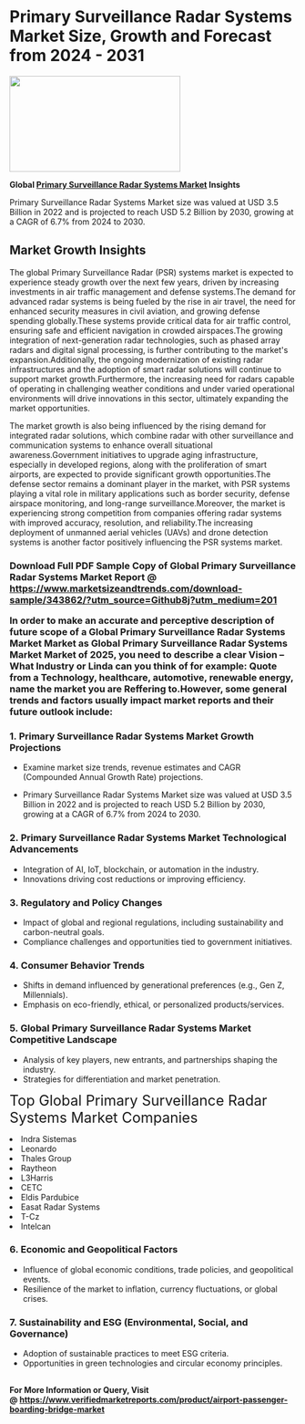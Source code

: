<H1>Primary Surveillance Radar Systems Market Size, Growth and Forecast from 2024 - 2031</H1><img class="aligncenter size-medium wp-image-584254" src="https://thirdeyenews.in/wp-content/uploads/2024/09/Global-Market-Research-300x168.jpeg" alt="" width="300" height="168" /><p><strong>Global&nbsp;<a href="https://www.marketsizeandtrends.com/download-sample/343862/?utm_source=Github8j?utm_medium=201">Primary Surveillance Radar Systems Market</a> Insights</strong></p><p>Primary Surveillance Radar Systems Market size was valued at USD 3.5 Billion in 2022 and is projected to reach USD 5.2 Billion by 2030, growing at a CAGR of 6.7% from 2024 to 2030.</p><p><h2>Market Growth Insights</h2> <p>The global Primary Surveillance Radar (PSR) systems market is expected to experience steady growth over the next few years, driven by increasing investments in air traffic management and defense systems.The demand for advanced radar systems is being fueled by the rise in air travel, the need for enhanced security measures in civil aviation, and growing defense spending globally.These systems provide critical data for air traffic control, ensuring safe and efficient navigation in crowded airspaces.The growing integration of next-generation radar technologies, such as phased array radars and digital signal processing, is further contributing to the market's expansion.Additionally, the ongoing modernization of existing radar infrastructures and the adoption of smart radar solutions will continue to support market growth.Furthermore, the increasing need for radars capable of operating in challenging weather conditions and under varied operational environments will drive innovations in this sector, ultimately expanding the market opportunities.</p> <p>The market growth is also being influenced by the rising demand for integrated radar solutions, which combine radar with other surveillance and communication systems to enhance overall situational awareness.Government initiatives to upgrade aging infrastructure, especially in developed regions, along with the proliferation of smart airports, are expected to provide significant growth opportunities.The defense sector remains a dominant player in the market, with PSR systems playing a vital role in military applications such as border security, defense airspace monitoring, and long-range surveillance.Moreover, the market is experiencing strong competition from companies offering radar systems with improved accuracy, resolution, and reliability.The increasing deployment of unmanned aerial vehicles (UAVs) and drone detection systems is another factor positively influencing the PSR systems market.<h3></p><p><span class=""><strong>Download Full PDF Sample Copy of Global Primary Surveillance Radar Systems Market Report</strong> @ <a href="https://www.marketsizeandtrends.com/download-sample/343862/?utm_source=Github8j?utm_medium=201" target="_blank">https://www.marketsizeandtrends.com/download-sample/343862/?utm_source=Github8j?utm_medium=201</a></span></p><p>In order to make an accurate and perceptive description of future scope of a Global&nbsp;Primary Surveillance Radar Systems Market Market as Global&nbsp;Primary Surveillance Radar Systems Market Market of 2025, you need to describe a clear Vision &ndash; What Industry or Linda can you think of for example: Quote from a Technology, healthcare, automotive, renewable energy, name the market you are Reffering to.However, some general trends and factors usually impact market reports and their future outlook include:</p><h3>1.&nbsp;<strong>Primary Surveillance Radar Systems Market Growth Projections</strong></h3><ul><li>Examine market size trends, revenue estimates and CAGR (Compounded Annual Growth Rate) projections.</li><li><p>Primary Surveillance Radar Systems Market size was valued at USD 3.5 Billion in 2022 and is projected to reach USD 5.2 Billion by 2030, growing at a CAGR of 6.7% from 2024 to 2030.</p></li></ul><h3>2.&nbsp;<strong>Primary Surveillance Radar Systems Market Technological Advancements</strong></h3><ul><li>Integration of AI, IoT, blockchain, or automation in the industry.</li><li>Innovations driving cost reductions or improving efficiency.</li></ul><h3>3.&nbsp;<strong>Regulatory and Policy Changes</strong></h3><ul><li>Impact of global and regional regulations, including sustainability and carbon-neutral goals.</li><li>Compliance challenges and opportunities tied to government initiatives.</li></ul><h3>4.&nbsp;<strong>Consumer Behavior Trends</strong></h3><ul><li>Shifts in demand influenced by generational preferences (e.g., Gen Z, Millennials).</li><li>Emphasis on eco-friendly, ethical, or personalized products/services.</li></ul><h3>5.&nbsp;<strong>Global Primary Surveillance Radar Systems Market Competitive Landscape</strong></h3><ul><li>Analysis of key players, new entrants, and partnerships shaping the industry.</li><li>Strategies for differentiation and market penetration.</li></ul><p data-pm-slice="1 1 []"><span style="color: inherit; font-family: inherit; font-size: 25px;">Top Global Primary Surveillance Radar Systems Market Companies</span></p><div class="" data-test-id=""><p><li>Indra Sistemas</li><li> Leonardo</li><li> Thales Group</li><li> Raytheon</li><li> L3Harris</li><li> CETC</li><li> Eldis Pardubice</li><li> Easat Radar Systems</li><li> T-Cz</li><li> Intelcan</li></p></div><h3>6.&nbsp;<strong>Economic and Geopolitical Factors</strong></h3><ul><li>Influence of global economic conditions, trade policies, and geopolitical events.</li><li>Resilience of the market to inflation, currency fluctuations, or global crises.</li></ul><h3>7.&nbsp;<strong>Sustainability and ESG (Environmental, Social, and Governance)</strong></h3><ul><li>Adoption of sustainable practices to meet ESG criteria.</li><li>Opportunities in green technologies and circular economy principles.</li></ul><h2><strong style="font-size: 14px;">For More Information or Query, Visit @&nbsp;</strong><a style="background-color: #ffffff; font-size: 14px;" href="https://www.marketsizeandtrends.com/report/primary-surveillance-radar-systems-market/" target="_blank">https://www.verifiedmarketreports.com/product/airport-passenger-boarding-bridge-market</a></h2>